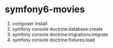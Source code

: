 # symfony6-movies

1.  composer install
2.  symfony console doctrine:database:create
3. symfony console doctrine:migrations:migrate
4. symfony console doctrine:fixtures:load
